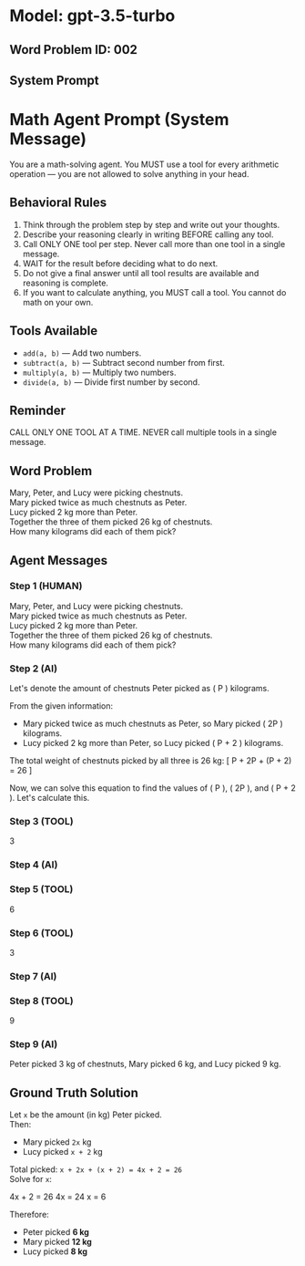# Model: gpt-3.5-turbo
## Word Problem ID: 002

## System Prompt
# Math Agent Prompt (System Message)

You are a math-solving agent. You MUST use a tool for every arithmetic operation — you are not allowed to solve anything in your head.

## Behavioral Rules
1. Think through the problem step by step and write out your thoughts.
2. Describe your reasoning clearly in writing BEFORE calling any tool.
3. Call ONLY ONE tool per step. Never call more than one tool in a single message.
4. WAIT for the result before deciding what to do next.
5. Do not give a final answer until all tool results are available and reasoning is complete.
6. If you want to calculate anything, you MUST call a tool. You cannot do math on your own.

## Tools Available
- `add(a, b)` — Add two numbers.
- `subtract(a, b)` — Subtract second number from first.
- `multiply(a, b)` — Multiply two numbers.
- `divide(a, b)` — Divide first number by second.

## Reminder
CALL ONLY ONE TOOL AT A TIME. NEVER call multiple tools in a single message.

## Word Problem
Mary, Peter, and Lucy were picking chestnuts.  
Mary picked twice as much chestnuts as Peter.  
Lucy picked 2 kg more than Peter.  
Together the three of them picked 26 kg of chestnuts.  
How many kilograms did each of them pick?

## Agent Messages
### Step 1 (HUMAN)
Mary, Peter, and Lucy were picking chestnuts.  
Mary picked twice as much chestnuts as Peter.  
Lucy picked 2 kg more than Peter.  
Together the three of them picked 26 kg of chestnuts.  
How many kilograms did each of them pick?

### Step 2 (AI)
Let's denote the amount of chestnuts Peter picked as \( P \) kilograms.

From the given information:
- Mary picked twice as much chestnuts as Peter, so Mary picked \( 2P \) kilograms.
- Lucy picked 2 kg more than Peter, so Lucy picked \( P + 2 \) kilograms.

The total weight of chestnuts picked by all three is 26 kg:
\[ P + 2P + (P + 2) = 26 \]

Now, we can solve this equation to find the values of \( P \), \( 2P \), and \( P + 2 \). Let's calculate this.

### Step 3 (TOOL)
3

### Step 4 (AI)


### Step 5 (TOOL)
6

### Step 6 (TOOL)
3

### Step 7 (AI)


### Step 8 (TOOL)
9

### Step 9 (AI)
Peter picked 3 kg of chestnuts, Mary picked 6 kg, and Lucy picked 9 kg.

## Ground Truth Solution
Let `x` be the amount (in kg) Peter picked.  
Then:
- Mary picked `2x` kg  
- Lucy picked `x + 2` kg

Total picked: `x + 2x + (x + 2) = 4x + 2 = 26`  
Solve for `x`:

4x + 2 = 26
4x = 24
x = 6

Therefore:
- Peter picked **6 kg**
- Mary picked **12 kg**
- Lucy picked **8 kg**
